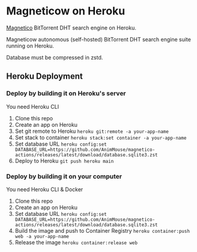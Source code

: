# Magneticow on Heroku
[Magnetico](https://github.com/boramalper/magnetico) BitTorrent DHT search engine on Heroku.

Magneticow autonomous (self-hosted) BitTorrent DHT search engine suite running on Heroku.

Database must be compressed in zstd.

## Heroku Deployment
### Deploy by building it on Heroku's server
You need Heroku CLI

1. Clone this repo
2. Create an app on Heroku
3. Set git remote to Heroku `heroku git:remote -a your-app-name`
4. Set stack to container `heroku stack:set container -a your-app-name`
5. Set database URL `heroku config:set DATABASE_URL=https://github.com/AnimMouse/magnetico-actions/releases/latest/download/database.sqlite3.zst`
6. Deploy to Heroku `git push heroku main`

### Deploy by building it on your computer
You need Heroku CLI & Docker

1. Clone this repo
2. Create an app on Heroku
3. Set database URL `heroku config:set DATABASE_URL=https://github.com/AnimMouse/magnetico-actions/releases/latest/download/database.sqlite3.zst`
4. Build the image and push to Container Registry `heroku container:push web -a your-app-name`
5. Release the image `heroku container:release web`